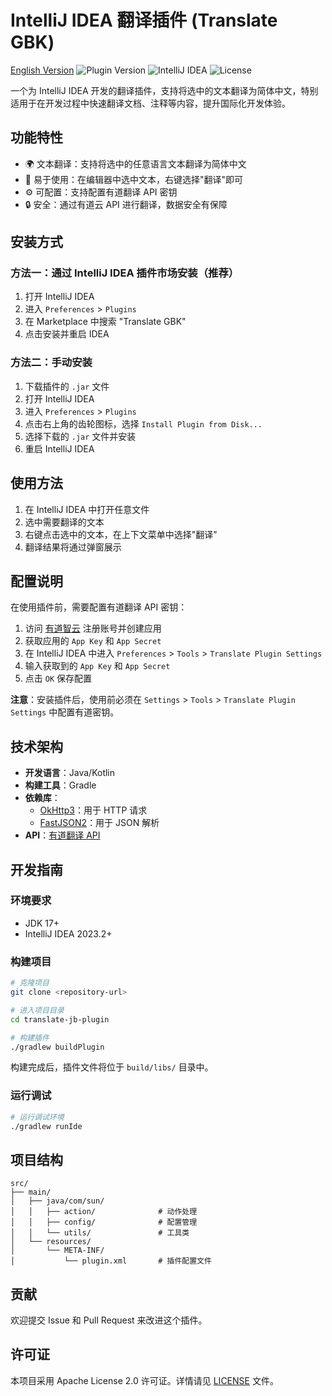 # IntelliJ IDEA 翻译插件 (Translate GBK)

[English Version](README_EN.md)
![Plugin Version](https://img.shields.io/badge/version-1.0--SNAPSHOT-blue)
![IntelliJ IDEA](https://img.shields.io/badge/IntelliJ%20IDEA-232%2B-orange)
![License](https://img.shields.io/badge/license-Apache%202.0-green)

一个为 IntelliJ IDEA 开发的翻译插件，支持将选中的文本翻译为简体中文，特别适用于在开发过程中快速翻译文档、注释等内容，提升国际化开发体验。

## 功能特性

- 🌍 文本翻译：支持将选中的任意语言文本翻译为简体中文
- 🔧 易于使用：在编辑器中选中文本，右键选择"翻译"即可
- ⚙️ 可配置：支持配置有道翻译 API 密钥
- 🔒 安全：通过有道云 API 进行翻译，数据安全有保障

## 安装方式

### 方法一：通过 IntelliJ IDEA 插件市场安装（推荐）
1. 打开 IntelliJ IDEA
2. 进入 `Preferences` > `Plugins`
3. 在 Marketplace 中搜索 "Translate GBK"
4. 点击安装并重启 IDEA

### 方法二：手动安装
1. 下载插件的 `.jar` 文件
2. 打开 IntelliJ IDEA
3. 进入 `Preferences` > `Plugins`
4. 点击右上角的齿轮图标，选择 `Install Plugin from Disk...`
5. 选择下载的 `.jar` 文件并安装
6. 重启 IntelliJ IDEA

## 使用方法

1. 在 IntelliJ IDEA 中打开任意文件
2. 选中需要翻译的文本
3. 右键点击选中的文本，在上下文菜单中选择"翻译"
4. 翻译结果将通过弹窗展示

## 配置说明

在使用插件前，需要配置有道翻译 API 密钥：

1. 访问 [有道智云](https://ai.youdao.com/) 注册账号并创建应用
2. 获取应用的 `App Key` 和 `App Secret`
3. 在 IntelliJ IDEA 中进入 `Preferences` > `Tools` > `Translate Plugin Settings`
4. 输入获取到的 `App Key` 和 `App Secret`
5. 点击 `OK` 保存配置

**注意**：安装插件后，使用前必须在 `Settings` > `Tools` > `Translate Plugin Settings` 中配置有道密钥。

## 技术架构

- **开发语言**：Java/Kotlin
- **构建工具**：Gradle
- **依赖库**：
  - [OkHttp3](https://square.github.io/okhttp/)：用于 HTTP 请求
  - [FastJSON2](https://github.com/alibaba/fastjson2)：用于 JSON 解析
- **API**：[有道翻译 API](https://ai.youdao.com/product-fanyi-text.s)

## 开发指南

### 环境要求

- JDK 17+
- IntelliJ IDEA 2023.2+

### 构建项目

```bash
# 克隆项目
git clone <repository-url>

# 进入项目目录
cd translate-jb-plugin

# 构建插件
./gradlew buildPlugin
```

构建完成后，插件文件将位于 `build/libs/` 目录中。

### 运行调试

```bash
# 运行调试环境
./gradlew runIde
```

## 项目结构

```
src/
├── main/
│   ├── java/com/sun/
│   │   ├── action/              # 动作处理
│   │   ├── config/              # 配置管理
│   │   └── utils/               # 工具类
│   └── resources/
│       └── META-INF/
│           └── plugin.xml       # 插件配置文件
```

## 贡献

欢迎提交 Issue 和 Pull Request 来改进这个插件。

## 许可证

本项目采用 Apache License 2.0 许可证。详情请见 [LICENSE](LICENSE) 文件。